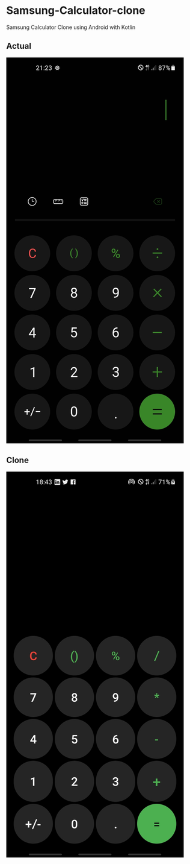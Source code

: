 # Samsung-Calculator-clone

Samsung Calculator Clone using Android with Kotlin

## Actual
![](pics/actual.jpg)


## Clone
![](pics/clone.jpg)
